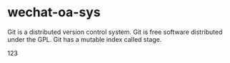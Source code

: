 # wechat-oa-sys

Git is a distributed version control system.
Git is free software distributed under the GPL.
Git has a mutable index called stage.

123